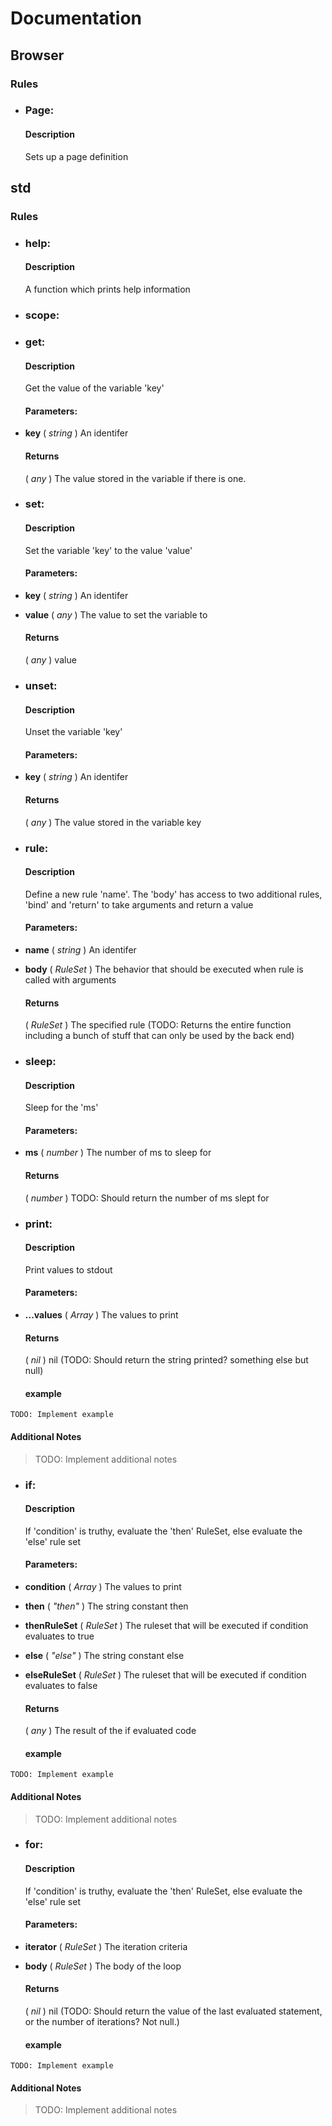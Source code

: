 # Documentation

## Browser

### Rules

- ### Page:

  #### Description

  Sets up a page definition

## std

### Rules

- ### help:

  #### Description

  A function which prints help information

- ### scope:
- ### get:

  #### Description

  Get the value of the variable 'key'

  #### Parameters:

- **key** ( _string_ ) An identifer

  #### Returns

  ( _any_ ) The value stored in the variable if there is one.

- ### set:

  #### Description

  Set the variable 'key' to the value 'value'

  #### Parameters:

- **key** ( _string_ ) An identifer
- **value** ( _any_ ) The value to set the variable to

  #### Returns

  ( _any_ ) value

- ### unset:

  #### Description

  Unset the variable 'key'

  #### Parameters:

- **key** ( _string_ ) An identifer

  #### Returns

  ( _any_ ) The value stored in the variable key

- ### rule:

  #### Description

  Define a new rule 'name'. The 'body' has access to two additional rules, 'bind' and 'return' to take arguments and return a value

  #### Parameters:

- **name** ( _string_ ) An identifer
- **body** ( _RuleSet_ ) The behavior that should be executed when rule is called with arguments

  #### Returns

  ( _RuleSet_ ) The specified rule (TODO: Returns the entire function including a bunch of stuff that can only be used by the back end)

- ### sleep:

  #### Description

  Sleep for the 'ms'

  #### Parameters:

- **ms** ( _number_ ) The number of ms to sleep for

  #### Returns

  ( _number_ ) TODO: Should return the number of ms slept for

- ### print:

  #### Description

  Print values to stdout

  #### Parameters:

- **...values** ( _Array<any>_ ) The values to print

  #### Returns

  ( _nil_ ) nil (TODO: Should return the string printed? something else but null)

  #### example

```
TODO: Implement example
```

#### Additional Notes

> TODO: Implement additional notes

- ### if:

  #### Description

  If 'condition' is truthy, evaluate the 'then' RuleSet, else evaluate the 'else' rule set

  #### Parameters:

- **condition** ( _Array<any>_ ) The values to print
- **then** ( _"then"_ ) The string constant then
- **thenRuleSet** ( _RuleSet_ ) The ruleset that will be executed if condition evaluates to true
- **else** ( _"else"_ ) The string constant else
- **elseRuleSet** ( _RuleSet_ ) The ruleset that will be executed if condition evaluates to false

  #### Returns

  ( _any_ ) The result of the if evaluated code

  #### example

```
TODO: Implement example
```

#### Additional Notes

> TODO: Implement additional notes

- ### for:

  #### Description

  If 'condition' is truthy, evaluate the 'then' RuleSet, else evaluate the 'else' rule set

  #### Parameters:

- **iterator** ( _RuleSet_ ) The iteration criteria
- **body** ( _RuleSet_ ) The body of the loop

  #### Returns

  ( _nil_ ) nil (TODO: Should return the value of the last evaluated statement, or the number of iterations? Not null.)

  #### example

```
TODO: Implement example
```

#### Additional Notes

> TODO: Implement additional notes
